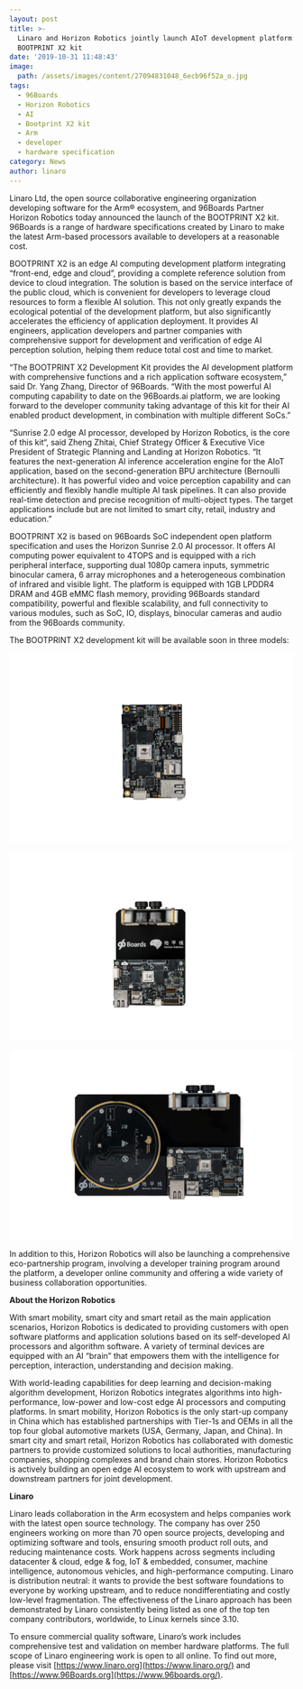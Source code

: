```yaml
---
layout: post
title: >-
  Linaro and Horizon Robotics jointly launch AIoT development platform:
  BOOTPRINT X2 kit
date: '2019-10-31 11:48:43'
image:
  path: /assets/images/content/27094831048_6ecb96f52a_o.jpg
tags:
  - 96Boards
  - Horizon Robotics
  - AI
  - Bootprint X2 kit
  - Arm
  - developer
  - hardware specification
category: News
author: linaro
---
```

Linaro Ltd, the open source collaborative engineering organization developing software for the Arm® ecosystem, and 96Boards Partner Horizon Robotics today announced the launch of the BOOTPRINT X2 kit. 96Boards is a range of hardware specifications created by Linaro to make the latest Arm-based processors available to developers at a reasonable cost. 

BOOTPRINT X2 is an edge AI computing development platform integrating “front-end, edge and cloud”, providing a complete reference solution from device to cloud integration. The solution is based on the service interface of the public cloud, which is convenient for developers to leverage cloud resources to form a flexible AI solution. This not only greatly expands the ecological potential of the development platform, but also significantly accelerates the efficiency of application deployment. It provides AI engineers, application developers and partner companies with comprehensive support for development and verification of edge AI perception solution, helping them reduce total cost and time to market. 

“The BOOTPRINT X2 Development Kit provides the AI development platform with comprehensive functions and a rich application software ecosystem,” said Dr. Yang Zhang, Director of 96Boards. “With the most powerful AI computing capability to date on the 96Boards.ai platform, we are looking forward to the developer community taking advantage of this kit for their AI enabled product development, in combination with multiple different SoCs.”

“Sunrise 2.0 edge AI processor, developed by Horizon Robotics, is the core of this kit“, said Zheng Zhitai, Chief Strategy Officer & Executive Vice President of Strategic Planning and Landing at Horizon Robotics. “It features the next-generation AI inference acceleration engine for the AIoT application, based on the second-generation BPU architecture (Bernoulli architecture). It has powerful video and voice perception capability and can efficiently and flexibly handle multiple AI task pipelines. It can also provide real-time detection and precise recognition of multi-object types. The target applications include but are not limited to smart city, retail, industry and education.” 

BOOTPRINT X2 is based on 96Boards SoC independent open platform specification and uses the Horizon Sunrise 2.0 AI processor. It offers AI computing power equivalent to 4TOPS and is equipped with a rich peripheral interface, supporting dual 1080p camera inputs, symmetric binocular camera, 6 array microphones and a heterogeneous combination of infrared and visible light. The platform is equipped with 1GB LPDDR4 DRAM and 4GB eMMC flash memory, providing 96Boards standard compatibility, powerful and flexible scalability, and full connectivity to various modules, such as SoC, IO, displays, binocular cameras and audio from the 96Boards community. 

The BOOTPRINT X2 development kit will be available soon in three models:

![Figure 1: Basic Version: BOOTPRINT X2 Kit](/assets/images/content/basic-version-bootprint-x2-kit.png "Figure 1: Basic Version: BOOTPRINT X2 Kit")

![](/assets/images/content/standard-version-bootprint-x2-camera-kit.png "Figure 2: Standard Version: BOOTPRINT X2 Camera Kit")

![](/assets/images/content/fusion-version-bootprint-x2-fusion-kit.png "Figure 3: Fusion Version: BOOTPRINT X2 Fusion Kit")

In addition to this, Horizon Robotics will also be launching a comprehensive eco-partnership program, involving a developer training program around the platform, a developer online community and offering a wide variety of business collaboration opportunities.  

**About the Horizon Robotics**

With smart mobility, smart city and smart retail as the main application scenarios, Horizon Robotics is dedicated to providing customers with open software platforms and application solutions based on its self-developed AI processors and algorithm software. A variety of terminal devices are equipped with an AI “brain” that empowers them with the intelligence for perception, interaction, understanding and decision making.

With world-leading capabilities for deep learning and decision-making algorithm development, Horizon Robotics integrates algorithms into high-performance, low-power and low-cost edge AI processors and computing platforms. In smart mobility, Horizon Robotics is the only start-up company in China which has established partnerships with Tier-1s and OEMs in all the top four global automotive markets (USA, Germany, Japan, and China). In smart city and smart retail, Horizon Robotics has collaborated with domestic partners to provide customized solutions to local authorities, manufacturing companies, shopping complexes and brand chain stores. Horizon Robotics is actively building an open edge AI ecosystem to work with upstream and downstream partners for joint development.

**Linaro**

Linaro leads collaboration in the Arm ecosystem and helps companies work with the latest open source technology. The company has over 250 engineers working on more than 70 open source projects, developing and optimizing software and tools, ensuring smooth product roll outs, and reducing maintenance costs. Work happens across segments including datacenter & cloud, edge & fog, IoT & embedded, consumer, machine intelligence, autonomous vehicles, and high-performance computing. Linaro is distribution neutral: it wants to provide the best software foundations to everyone by working upstream, and to reduce nondifferentiating and costly low-level fragmentation. The effectiveness of the Linaro approach has been demonstrated by Linaro consistently being listed as one of the top ten company contributors, worldwide, to Linux kernels since 3.10.

To ensure commercial quality software, Linaro’s work includes comprehensive test and validation on member hardware platforms. The full scope of Linaro engineering work is open to all online. To find out more, please visit [https://www.linaro.org](https://www.linaro.org/) and [https://www.96Boards.org](https://www.96boards.org/).
